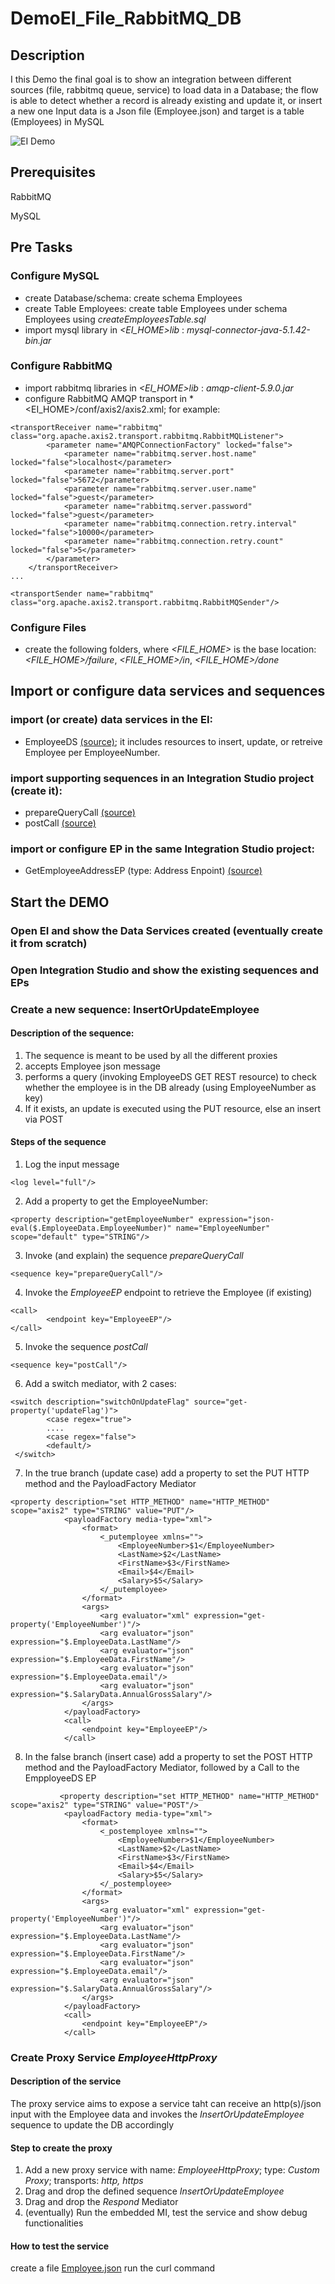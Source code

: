 # DemoEI_File_RabbitMQ_DB
## Description
I this Demo the final goal is to show an integration between different sources (file, rabbitmq queue, service) to load data in a Database; the flow is able to detect whether a record is already existing and update it, or insert a new one
Input data is a Json file (Employee.json) and target is a table (Employees) in MySQL

![EI Demo](Image.png)

## Prerequisites
RabbitMQ

MySQL

## Pre Tasks
### Configure MySQL
- create Database/schema: create schema Employees
- create Table Employees: create table Employees under schema Employees using *createEmployeesTable.sql*
- import mysql library in *<EI_HOME>lib* : *mysql-connector-java-5.1.42-bin.jar*
### Configure RabbitMQ
- import rabbitmq libraries in *<EI_HOME>lib* : *amqp-client-5.9.0.jar*
- configure RabbitMQ AMQP transport in *<EI_HOME>/conf/axis2/axis2.xml; for example:
```
<transportReceiver name="rabbitmq" class="org.apache.axis2.transport.rabbitmq.RabbitMQListener">
        <parameter name="AMQPConnectionFactory" locked="false">
            <parameter name="rabbitmq.server.host.name" locked="false">localhost</parameter>
            <parameter name="rabbitmq.server.port" locked="false">5672</parameter>
            <parameter name="rabbitmq.server.user.name" locked="false">guest</parameter>
            <parameter name="rabbitmq.server.password" locked="false">guest</parameter>
            <parameter name="rabbitmq.connection.retry.interval" locked="false">10000</parameter>
            <parameter name="rabbitmq.connection.retry.count" locked="false">5</parameter>
        </parameter>
    </transportReceiver>
...

<transportSender name="rabbitmq" class="org.apache.axis2.transport.rabbitmq.RabbitMQSender"/>
```
### Configure Files
- create the following folders, where *<FILE_HOME>* is the base location: *<FILE_HOME>/failure*, *<FILE_HOME>/in*, *<FILE_HOME>/done*

## Import or configure data services and sequences
### import (or create) data services in the EI: 
- EmployeeDS [(source)](supportingSeq&EP/EmployeeDS.xml); it includes resources to insert, update, or retreive Employee per EmployeeNumber.
### import supporting sequences in an Integration Studio project (create it):
- prepareQueryCall [(source)](supportingSeq&EP/prepareQueryCall.xml)
- postCall [(source)](supportingSeq&EP/postCall.xml)
### import or configure EP in the same Integration Studio project:
- GetEmployeeAddressEP (type: Address Enpoint) [(source)](supportingSeq&EP/GetEmployeeAddressEP.xml)
## Start the DEMO
### Open EI and show the Data Services created (eventually create it from scratch)
### Open Integration Studio and show the existing sequences and EPs
### Create a new sequence: InsertOrUpdateEmployee
#### Description of the sequence:
1. The sequence is meant to be used by all the different proxies
2. accepts Employee json message
3. performs a query (invoking EmployeeDS GET REST resource) to check whether the employee is in the DB already (using EmployeeNumber as key)
4. If it exists, an update is executed using the PUT resource, else an insert via POST
#### Steps of the sequence
1. Log the input message
```
<log level="full"/>
```
2. Add a property to get the EmployeeNumber:
```
<property description="getEmployeeNumber" expression="json-eval($.EmployeeData.EmployeeNumber)" name="EmployeeNumber" scope="default" type="STRING"/>
```
3. Invoke (and explain) the sequence *prepareQueryCall*
```
<sequence key="prepareQueryCall"/>
```
4. Invoke the *EmployeeEP* endpoint to retrieve the Employee (if existing)
```
<call>
        <endpoint key="EmployeeEP"/>
</call>
```
5. Invoke the sequence *postCall*
```
<sequence key="postCall"/>
```
6. Add a switch mediator, with 2 cases:
```
<switch description="switchOnUpdateFlag" source="get-property('updateFlag')">
        <case regex="true">
        ....
        <case regex="false">
        <default/>
 </switch>
```
7. In the true branch (update case) add a property to set the PUT HTTP method and the PayloadFactory Mediator
```
<property description="set HTTP_METHOD" name="HTTP_METHOD" scope="axis2" type="STRING" value="PUT"/>
            <payloadFactory media-type="xml">
                <format>
                    <_putemployee xmlns="">
                        <EmployeeNumber>$1</EmployeeNumber>
                        <LastName>$2</LastName>
                        <FirstName>$3</FirstName>
                        <Email>$4</Email>
                        <Salary>$5</Salary>
                    </_putemployee>
                </format>
                <args>
                    <arg evaluator="xml" expression="get-property('EmployeeNumber')"/>
                    <arg evaluator="json" expression="$.EmployeeData.LastName"/>
                    <arg evaluator="json" expression="$.EmployeeData.FirstName"/>
                    <arg evaluator="json" expression="$.EmployeeData.email"/>
                    <arg evaluator="json" expression="$.SalaryData.AnnualGrossSalary"/>
                </args>
            </payloadFactory>
            <call>
                <endpoint key="EmployeeEP"/>
            </call>
```
8. In the false branch (insert case) add a property to set the POST HTTP method and the PayloadFactory Mediator, followed by a Call to the EmpployeeDS EP
```
           <property description="set HTTP_METHOD" name="HTTP_METHOD" scope="axis2" type="STRING" value="POST"/>
            <payloadFactory media-type="xml">
                <format>
                    <_postemployee xmlns="">
                        <EmployeeNumber>$1</EmployeeNumber>
                        <LastName>$2</LastName>
                        <FirstName>$3</FirstName>
                        <Email>$4</Email>
                        <Salary>$5</Salary>
                    </_postemployee>
                </format>
                <args>
                    <arg evaluator="xml" expression="get-property('EmployeeNumber')"/>
                    <arg evaluator="json" expression="$.EmployeeData.LastName"/>
                    <arg evaluator="json" expression="$.EmployeeData.FirstName"/>
                    <arg evaluator="json" expression="$.EmployeeData.email"/>
                    <arg evaluator="json" expression="$.SalaryData.AnnualGrossSalary"/>
                </args>
            </payloadFactory>
            <call>
                <endpoint key="EmployeeEP"/>
            </call>
```
### Create Proxy Service *EmployeeHttpProxy*
#### Description of the service
The proxy service aims to expose a service taht can receive an http(s)/json input with the Employee data and invokes the *InsertOrUpdateEmployee* sequence to update the DB accordingly
#### Step to create the proxy
1. Add a new proxy service with name: *EmployeeHttpProxy*; type: *Custom Proxy*; transports: *http, https*
2. Drag and drop the defined sequence *InsertOrUpdateEmployee*
3. Drag and drop the *Respond* Mediator
4. (eventually) Run the embedded MI, test the service and show debug functionalities
#### How to test the service
create a file [Employee.json](testdata/Employee.json)
run the curl command
